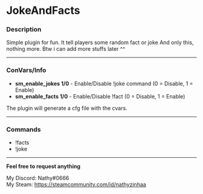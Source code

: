 # JokeAndFacts
### Description
Simple plugin for fun. It tell players some random fact or joke
And only this, nothing more. Btw i can add more stuffs later ^^
***
### ConVars/Info
* **sm_enable_jokes 1/0** - Enable/Disable !joke command (0 = Disable, 1 = Enable)
* **sm_enable_facts 1/0** - Enable/Disable !fact (0 = Disable, 1 = Enable)  

The plugin will generate a cfg file with the cvars.
***
### Commands 
* !facts
* !joke

***
**Feel free to request anything**

My Discord: Nathy#0666  
My Steam: https://steamcommunity.com/id/nathyzinhaa  
